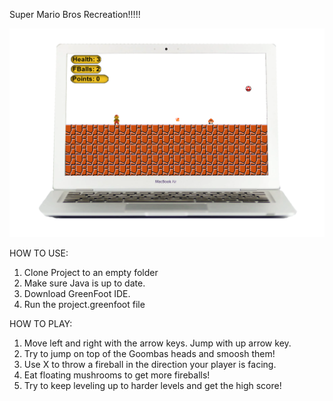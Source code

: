 Super Mario Bros Recreation!!!!!




<img src="images/Laptop.png" width="800px" />


HOW TO USE:
1. Clone Project to an empty folder
2. Make sure Java is up to date.
3. Download GreenFoot IDE.
4. Run the project.greenfoot file



HOW TO PLAY:
1. Move left and right with the arrow keys. Jump with up arrow key.
2. Try to jump on top of the Goombas heads and smoosh them!
3. Use X to throw a fireball in the direction your player is facing.
4. Eat floating mushrooms to get more fireballs!
5. Try to keep leveling up to harder levels and get the high score!
